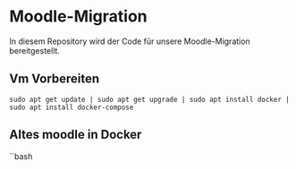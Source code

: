 # Moodle-Migration
In diesem Repository wird der Code für unsere Moodle-Migration bereitgestellt.
## Vm Vorbereiten
``sudo apt get update |
sudo apt get upgrade |
sudo apt install docker |
sudo apt install docker-compose
``
## Altes moodle in Docker
``bash
